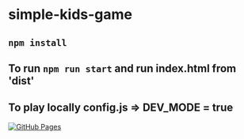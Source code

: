 # simple-kids-game

## `npm install`

## To run `npm run start` and run index.html from 'dist'

## To play locally config.js => DEV_MODE = true

[![GitHub Pages](https://github.com/shubhenduvaid/simple-game/actions/workflows/gh-pages.yml/badge.svg)](https://shubhenduvaid.github.io/simple-game)
